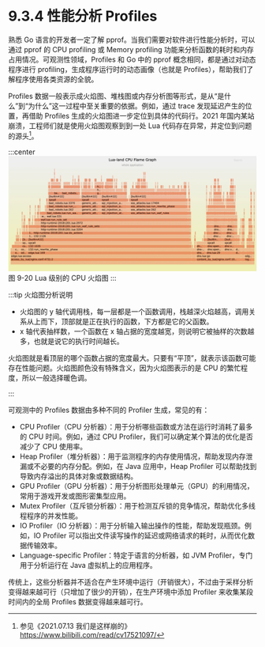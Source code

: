 # 9.3.4 性能分析 Profiles

熟悉 Go 语言的开发者一定了解 pprof。当我们需要对软件进行性能分析时，可以通过 pprof 的 CPU profiling 或 Memory profiling 功能来分析函数的耗时和内存占用情况。可观测性领域，Profiles 和 Go 中的 pprof 概念相同，都是通过对动态程序进行 profiling，生成程序运行时的动态画像（也就是 Profiles），帮助我们了解程序使用各类资源的全貌。


Profiles 数据一般表示成火焰图、堆栈图或内存分析图等形式，是从“是什么”到“为什么”这一过程中至关重要的依据。例如，通过 trace 发现延迟产生的位置，再借助 Profiles 生成的火焰图进一步定位到具体的代码行。2021 年国内某站崩溃，工程师们就是使用火焰图观察到到一处 Lua 代码存在异常，并定位到问题的源头[^1]。

:::center
  ![](../assets/lua-cpu-flame-graph.webp)<br/>
  图 9-20 Lua 级别的 CPU 火焰图
:::

:::tip 火焰图分析说明

- 火焰图的 y 轴代调用栈，每一层都是一个函数调用，栈越深火焰越高，调用关系从上而下，顶部就是正在执行的函数，下方都是它的父函数。
- x 轴代表抽样数，一个函数在 x 轴占据的宽度越宽，则说明它被抽样的次数越多，也就是说它的执行时间越长。

火焰图就是看顶层的哪个函数占据的宽度最大。只要有“平顶”，就表示该函数可能存在性能问题。火焰图颜色没有特殊含义，因为火焰图表示的是 CPU 的繁忙程度，所以一般选择暖色调。

:::

可观测中的 Profiles 数据由多种不同的 Profiler 生成，常见的有：

- CPU Profiler（CPU 分析器）：用于分析哪些函数或方法在运行时消耗了最多的 CPU 时间。例如，通过 CPU Profiler，我们可以确定某个算法的优化是否减少了 CPU 使用率。
- Heap Profiler（堆分析器）：用于监测程序的内存使用情况，帮助发现内存泄漏或不必要的内存分配。例如，在 Java 应用中，Heap Profiler 可以帮助找到导致内存溢出的具体对象或数据结构。
- GPU Profiler（GPU 分析器）：用于分析图形处理单元（GPU）的利用情况，常用于游戏开发或图形密集型应用。
- Mutex Profiler（互斥锁分析器）：用于检测互斥锁的竞争情况，帮助优化多线程程序的并发性能。
- IO Profiler（IO 分析器）：用于分析输入输出操作的性能，帮助发现瓶颈。例如，IO Profiler 可以指出文件读写操作的延迟或网络请求的耗时，从而优化数据传输效率。
- Language-specific Profiler：特定于语言的分析器，如 JVM Profiler，专门用于分析运行在 Java 虚拟机上的应用程序。

传统上，这些分析器并不适合在产生环境中运行（开销很大），不过由于采样分析变得越来越可行（只增加了很少的开销），在生产环境中添加 Profiler 来收集某段时间内的全局 Profiles 数据变得越来越可行。

[^1]: 参见《2021.07.13 我们是这样崩的》https://www.bilibili.com/read/cv17521097/